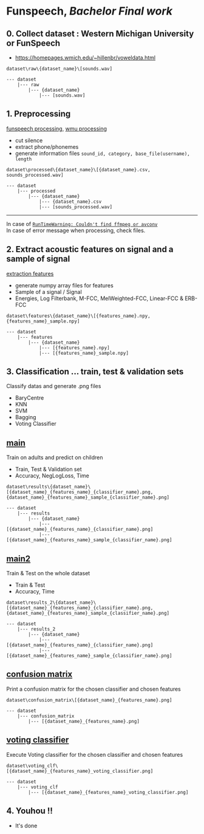 # Funspeech, *Bachelor Final work* 

## 0. Collect dataset : Western Michigan University or FunSpeech
* https://homepages.wmich.edu/~hillenbr/voweldata.html
```
dataset\raw\{dataset_name}\[sounds.wav]

--- dataset
    |--- raw
        |--- {dataset_name}
            |--- [sounds.wav]
```

## 1. Preprocessing
[funspeech processing](./preprocessing_funspeech.py), [wmu processing](./preprocessing_wmusounds.py)
* cut silence
* extract phone/phonemes
* generate information files `sound_id, category, base_file(username), length`
```
dataset\processed\{dataset_name}\[{dataset_name}.csv, sounds_processed.wav]

--- dataset
    |--- processed
        |--- {dataset_name}
            |--- {dataset_name}.csv
            |--- [sounds_processed.wav]

```
---
In case of [`RunTimeWarning: Couldn't find ffmpeg or avconv`](http://blog.gregzaal.com/how-to-install-ffmpeg-on-windows/)  
In case of error message when processing, check files.  

## 2. Extract acoustic features on signal and a sample of signal
[extraction features](./extraction_features.py)
* generate numpy array files for features
* Sample of a signal / Signal
* Energies, Log Filterbank, M-FCC, MelWeighted-FCC, Linear-FCC & ERB-FCC

```
dataset\features\{dataset_name}\[{features_name}.npy, {features_name}_sample.npy]

--- dataset
    |--- features
        |--- {dataset_name}
            |--- [{features_name}.npy]
            |--- [{features_name}_sample.npy]
```

## 3. Classification ... train, test & validation sets
Classify datas and generate .png files
* BaryCentre
* KNN
* SVM
* Bagging
* Voting Classifier
## [main](./main.py)
Train on adults and predict on children
* Train, Test & Validation set
* Accuracy, NegLogLoss, Time 
```
dataset\results\{dataset_name}\[{dataset_name}_{features_name}_{classifier_name}.png, {dataset_name}_{features_name}_sample_{classifier_name}.png]

--- dataset
    |--- results
        |--- {dataset_name}
            |--- [{dataset_name}_{features_name}_{classifier_name}.png]
            |--- [{dataset_name}_{features_name}_sample_{classifier_name}.png]
```
## [main2](./main2.py)
Train & Test on the whole dataset
* Train & Test 
* Accuracy, Time 
```
dataset\results_2\{dataset_name}\[{dataset_name}_{features_name}_{classifier_name}.png, {dataset_name}_{features_name}_sample_{classifier_name}.png]

--- dataset
    |--- results_2
        |--- {dataset_name}
            |--- [{dataset_name}_{features_name}_{classifier_name}.png]
            |--- [{dataset_name}_{features_name}_sample_{classifier_name}.png]
```
## [confusion matrix](./debug/confusion_matrix.py)
Print a confusion matrix for the chosen classifier and chosen features
```
dataset\confusion_matrix\[{dataset_name}_{features_name}.png]

--- dataset
    |--- confusion_matrix
        |--- [{dataset_name}_{features_name}.png]
```
## [voting classifier](debug/voting_clf.py)
Execute Voting classifier for the chosen classifier and chosen features
```
dataset\voting_clf\[{dataset_name}_{features_name}_voting_classifier.png]

--- dataset
    |--- voting_clf
        |--- [{dataset_name}_{features_name}_voting_classifier.png]
```

## 4. Youhou !!
* It's done





